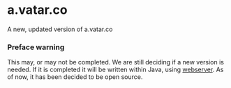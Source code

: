 # a.vatar.co
A new, updated version of a.vatar.co

### Preface warning
This may, or may not be completed. We are still deciding if a new version is needed.
If it is completed it will be written within Java, using [webserver](https://github.com/njb-said/webserver). As of now, it has been decided to be open source.
